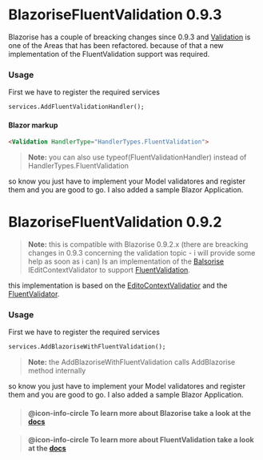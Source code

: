 # BlazoriseFluentValidation 0.9.3
Blazorise has a couple of breacking changes since 0.9.3 and  [Validation](https://blazorise.com/news/release-notes/093/#validation) is one of the Areas that has been refactored. because of that a new implementation of the FluentValidation support was required.

### Usage
First we have to register the required services

```markdown
services.AddFluentValidationHandler();
```

#### Blazor markup
```markdown
<Validation HandlerType="HandlerTypes.FluentValidation">
```
> **Note:** you can also use typeof(FluentValidationHandler) instead of HandlerTypes.FluentValidation
> 
so know you just have to implement your Model validatores and register them and you are good to go. I also added a sample Blazor Application.

# BlazoriseFluentValidation 0.9.2
> **Note:** this is compatible with Blazorise 0.9.2.x (there are breacking changes in 0.9.3 concerning the validation topic - i will provide some help as soon as i can)
Is an implementation of the [Balsorise](https://github.com/stsrki/Blazorise) IEditContextValidator to support [FluentValidation](https://github.com/FluentValidation/FluentValidation).

this implementation is based on the [EditoContextValidatior](https://github.com/stsrki/Blazorise/blob/master/Source/Blazorise/EditContextValidator.cs) and the [FluentValidator](https://github.com/ryanelian/FluentValidation.Blazor/blob/a12029fdf72a80a12cf9167a5c395fd797ea53e5/FluentValidation.Blazor/FluentValidator.cs#L100).

### Usage
First we have to register the required services

```markdown
services.AddBlazoriseWithFluentValidation();
```

> **Note:** the AddBlazoriseWithFluentValidation calls AddBlazorise method internally

so know you just have to implement your Model validatores and register them and you are good to go. I also added a sample Blazor Application.


> #### @icon-info-circle To learn more about Blazorise take a look at the [docs](https://blazorise.com/docs/)

> #### @icon-info-circle To learn more about FluentValidation take a look at the  [docs](https://docs.fluentvalidation.net/en/latest/index.html)



